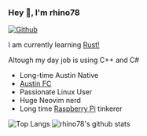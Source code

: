 ### Hey 👋, I'm rhino78

[![Github](https://img.shields.io/github/followers/rhino78?label=Follow&style=social)](https://github.com/rhino78)

I am currently learning [Rust!](https://www.rust-lang.org/)

Altough my day job is using C++ and C#

* Long-time Austin Native
* [Austin FC ](https://www.austinfc.com/)
* Passionate Linux User
* Huge Neovim nerd
* Long time [Raspberry Pi](https://www.raspberrypi.org/) tinkerer

![Top Langs](https://github-readme-stats.vercel.app/api/top-langs/?username=rhino78&hide=QML)
![rhino78's github stats](https://github-readme-stats.vercel.app/api?username=rhino78&show_icons=true&count_private=true&line_height=40)
